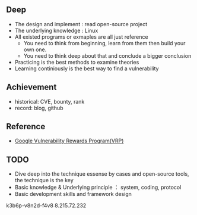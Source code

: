 ## Deep
- The design and implement :  read open-source project
- The underlying knowledge : Linux
- All existed programs or exmaples are all just reference
  - You need to think from beginning, learn from them then build your own one.
  - You need to think deep about that and conclude a bigger conclusion
- Practicing is the best methods to examine theories
- Learning continiously is the best way to find a vulnerability

## Achievement
- historical: CVE, bounty, rank
- record: blog, github


## Reference
- [Google Vulnerability Rewards Program(VRP)](https://security.googleblog.com/2022/06/announcing-winners-of-2021-gcp-vrp-prize.html)

## TODO

- Dive deep into the technique essense by cases and open-source tools, the technique is the key
- Basic knowledge & Underlying principle ： system, coding, protocol
- Basic development skills and framework design


k3b6p-v8n2d-f4v8
8.215.72.232
